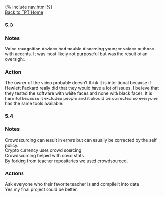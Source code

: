 {% include nav.html %}  
[Back to TPT Home](../testprephome)

### 5.3 
### Notes
Voice recognition devices had trouble discerning younger voices or those with accents. It was most likely not purposeful but was the result of an oversight.   

### Action
The owner of the video probably doesn’t think it is intentional because if Hewlett Packard really did that they would have a lot of issues. I believe that they tested the software with white faces and none with black faces. It is harmful because it excludes people and it should be corrected so everyone has the same tools available.
    
### 5.4
### Notes
Crowdsourcing can result in errors but can usually be corrected by the self policy.  
Crypto currency uses crowd sourcing  
Crowdsourcing helped with covid stats  
By forking from teacher repositories we used crowdsourced.  
### Actions
Ask everyone who their favorite teacher is and compile it into data  
Yes my final project could be better.  
